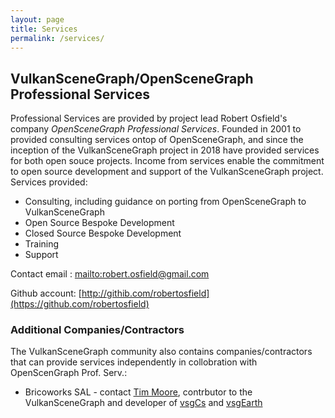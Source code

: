 ```yaml
---
layout: page
title: Services
permalink: /services/
---
```


## VulkanSceneGraph/OpenSceneGraph Professional Services

Professional Services are provided by project lead Robert Osfield's company _OpenSceneGraph Professional Services_. Founded in 2001 to provided consulting services ontop of OpenSceneGraph, and since the inception of the VulkanSceneGraph project in 2018 have provided services for both open souce projects. Income from services enable the commitment to open source development and support of the VulkanSceneGraph project. Services provided:

* Consulting, including guidance on porting from OpenSceneGraph to VulkanSceneGraph
* Open Source Bespoke Development
* Closed Source Bespoke Development
* Training
* Support

Contact email : <mailto:robert.osfield@gmail.com>

Github account: [http://githib.com/robertosfield](https://github.com/robertosfield)

### Additional Companies/Contractors

The VulkanSceneGraph community also contains companies/contractors that can provide services independently in collobration with OpenScenGraph Prof. Serv.:

* Bricoworks SAL - contact [Tim Moore](https://github.com/timoore),
contrbutor to the VulkanSceneGraph and developer of [vsgCs](https://github.com/timoore/vsgCs) and [vsgEarth](https://github.com/timoore/vsgEarth)
